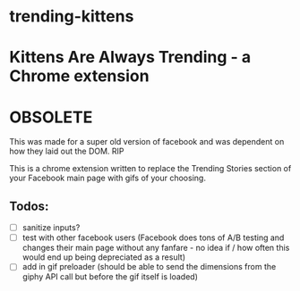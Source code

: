 # trending-kittens
Kittens Are Always Trending - a Chrome extension
================================

# OBSOLETE
This was made for a super old version of facebook and was dependent on how they laid out the DOM. RIP

This is a chrome extension written to replace the Trending Stories section of your Facebook main page with gifs of your choosing. 

Todos:
------
 - [ ] sanitize inputs?
 - [ ] test with other facebook users (Facebook does tons of A/B testing and changes their main page without any fanfare - no idea if / how often this would end up being depreciated as a result)
 - [ ] add in gif preloader (should be able to send the dimensions from the giphy API call but before the gif itself is loaded)
